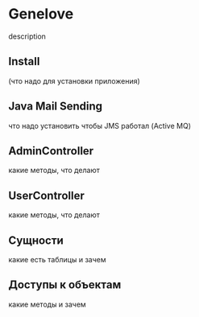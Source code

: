 # Genelove

description

## Install 

(что надо для установки приложения)

## Java Mail Sending 

что надо установить чтобы JMS работал (Active MQ)

## AdminController

какие методы, что делают

## UserController

какие методы, что делают

## Сущности

какие есть таблицы и зачем

## Доступы к объектам

какие методы и зачем


